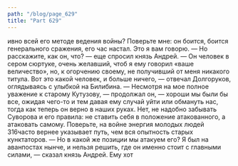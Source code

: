 ```yaml
---
path: "/blog/page_629"
title: "Part 629"
---
```


ивно всей его методе ведения войны? Поверьте мне: он боится, боится генерального сражения, его час настал. Это я вам говорю.
— Но расскажите, как он, что́? — еще спросил князь Андрей.
— Он человек в сером сюртуке, очень желавший, чтоб я ему говорил «ваше величество», но, к огорчению своему, не получивший от меня никакого титула. Вот это какой человек, и больше ничего, — отвечал Долгоруков, оглядываясь с улыбкой на Билибина.
— Несмотря на мое полное уважение к старому Кутузову, — продолжал он, — хороши мы были бы все, ожидая чего-то и тем давая ему случай уйти или обмануть нас, тогда как теперь он верно в наших руках. Нет, не надобно забывать Суворова и его правила: не ставить себя в положение атакованного, а атаковать самому. Поверьте, на войне энергия молодых людей 316часто вернее указывает путь, чем вся опытность старых кунктаторов.
— Но в какой же позиции мы атакуем его? Я был на аванпостах нынче, и нельзя решить, где он именно стоит с главными силами, — сказал князь Андрей.
Ему хот
